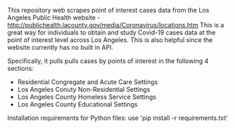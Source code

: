 This repository web scrapes point of interest cases data from the Los Angeles Public Health website - http://publichealth.lacounty.gov/media/Coronavirus/locations.htm
This is a great way for individuals to obtain and study Covid-19 cases data at the point of interest level across Los Angeles. This is also helpful since the website currently has no built in API. 

Specifically, it pulls pulls cases by points of interest in the following 4 sections:
* Residential Congregate and Acute Care Settings
* Los Angeles Conuty Non-Residential Settings
* Los Angeles County Homeless Service Settings
* Los Angeles County Educational Settings

Installation requirements for Python files:  use 'pip install -r requirements.txt'
